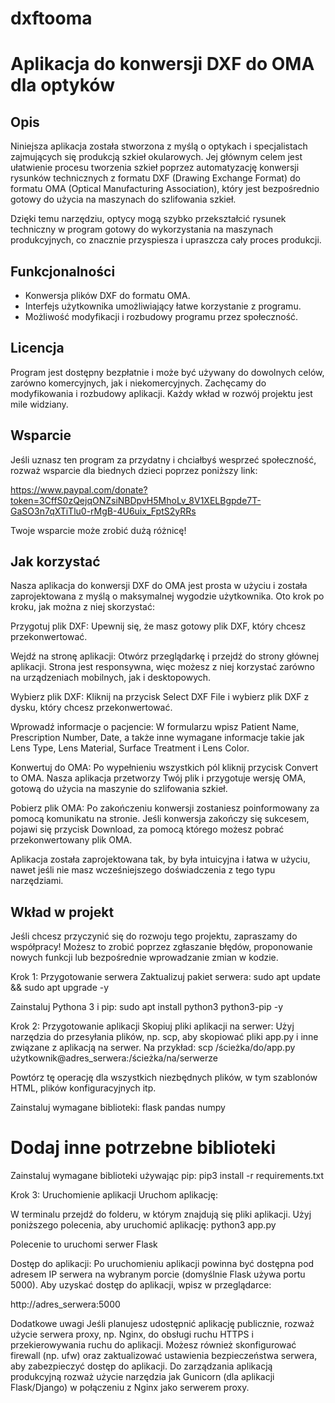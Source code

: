 # dxftooma

# Aplikacja do konwersji DXF do OMA dla optyków

## Opis

Niniejsza aplikacja została stworzona z myślą o optykach i specjalistach zajmujących się produkcją szkieł okularowych. Jej głównym celem jest ułatwienie procesu tworzenia szkieł poprzez automatyzację konwersji rysunków technicznych z formatu DXF (Drawing Exchange Format) do formatu OMA (Optical Manufacturing Association), który jest bezpośrednio gotowy do użycia na maszynach do szlifowania szkieł.

Dzięki temu narzędziu, optycy mogą szybko przekształcić rysunek techniczny w program gotowy do wykorzystania na maszynach produkcyjnych, co znacznie przyspiesza i upraszcza cały proces produkcji.

## Funkcjonalności

- Konwersja plików DXF do formatu OMA.
- Interfejs użytkownika umożliwiający łatwe korzystanie z programu.
- Możliwość modyfikacji i rozbudowy programu przez społeczność.

## Licencja

Program jest dostępny bezpłatnie i może być używany do dowolnych celów, zarówno komercyjnych, jak i niekomercyjnych. Zachęcamy do modyfikowania i rozbudowy aplikacji. Każdy wkład w rozwój projektu jest mile widziany.

## Wsparcie

Jeśli uznasz ten program za przydatny i chciałbyś wesprzeć społeczność, rozważ wsparcie dla biednych dzieci poprzez poniższy link:

https://www.paypal.com/donate?token=3CffS0zQejqONZsiNBDpvH5MhoLv_8V1XELBgpde7T-GaSO3n7qXTiTlu0-rMgB-4U6uix_FptS2yRRs

Twoje wsparcie może zrobić dużą różnicę!

## Jak korzystać

Nasza aplikacja do konwersji DXF do OMA jest prosta w użyciu i została zaprojektowana z myślą o maksymalnej wygodzie użytkownika. Oto krok po kroku, jak można z niej skorzystać:

Przygotuj plik DXF: Upewnij się, że masz gotowy plik DXF, który chcesz przekonwertować.

Wejdź na stronę aplikacji: Otwórz przeglądarkę i przejdź do strony głównej aplikacji. Strona jest responsywna, więc możesz z niej korzystać zarówno na urządzeniach mobilnych, jak i desktopowych.

Wybierz plik DXF: Kliknij na przycisk Select DXF File i wybierz plik DXF z dysku, który chcesz przekonwertować.

Wprowadź informacje o pacjencie: W formularzu wpisz Patient Name, Prescription Number, Date, a także inne wymagane informacje takie jak Lens Type, Lens Material, Surface Treatment i Lens Color.

Konwertuj do OMA: Po wypełnieniu wszystkich pól kliknij przycisk Convert to OMA. Nasza aplikacja przetworzy Twój plik i przygotuje wersję OMA, gotową do użycia na maszynie do szlifowania szkieł.

Pobierz plik OMA: Po zakończeniu konwersji zostaniesz poinformowany za pomocą komunikatu na stronie. Jeśli konwersja zakończy się sukcesem, pojawi się przycisk Download, za pomocą którego możesz pobrać przekonwertowany plik OMA.

Aplikacja została zaprojektowana tak, by była intuicyjna i łatwa w użyciu, nawet jeśli nie masz wcześniejszego doświadczenia z tego typu narzędziami.

## Wkład w projekt

Jeśli chcesz przyczynić się do rozwoju tego projektu, zapraszamy do współpracy! Możesz to zrobić poprzez zgłaszanie błędów, proponowanie nowych funkcji lub bezpośrednie wprowadzanie zmian w kodzie.


Krok 1: Przygotowanie serwera
Zaktualizuj pakiet serwera:
sudo apt update && sudo apt upgrade -y

Zainstaluj Pythona 3 i pip:
sudo apt install python3 python3-pip -y

Krok 2: Przygotowanie aplikacji
Skopiuj pliki aplikacji na serwer:
Użyj narzędzia do przesyłania plików, np. scp, aby skopiować pliki app.py i inne związane z aplikacją na serwer. Na przykład:
scp /ścieżka/do/app.py użytkownik@adres_serwera:/ścieżka/na/serwerze

Powtórz tę operację dla wszystkich niezbędnych plików, w tym szablonów HTML, plików konfiguracyjnych itp.

Zainstaluj wymagane biblioteki:
flask
pandas
numpy

# Dodaj inne potrzebne biblioteki
Zainstaluj wymagane biblioteki używając pip:
pip3 install -r requirements.txt

Krok 3: Uruchomienie aplikacji
Uruchom aplikację:

W terminalu przejdź do folderu, w którym znajdują się pliki aplikacji. Użyj poniższego polecenia, aby uruchomić aplikację:
python3 app.py

Polecenie to uruchomi serwer Flask

Dostęp do aplikacji:
Po uruchomieniu aplikacji powinna być dostępna pod adresem IP serwera na wybranym porcie (domyślnie Flask używa portu 5000). Aby uzyskać dostęp do aplikacji, wpisz w przeglądarce:

http://adres_serwera:5000

Dodatkowe uwagi
Jeśli planujesz udostępnić aplikację publicznie, rozważ użycie serwera proxy, np. Nginx, do obsługi ruchu HTTPS i przekierowywania ruchu do aplikacji.
Możesz również skonfigurować firewall (np. ufw) oraz zaktualizować ustawienia bezpieczeństwa serwera, aby zabezpieczyć dostęp do aplikacji.
Do zarządzania aplikacją produkcyjną rozważ użycie narzędzia jak Gunicorn (dla aplikacji Flask/Django) w połączeniu z Nginx jako serwerem proxy.
